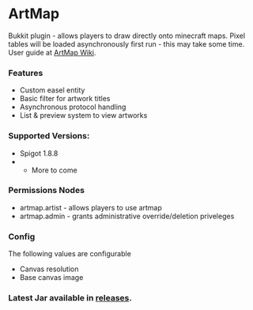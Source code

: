 # ArtMap
Bukkit plugin - allows players to draw directly onto minecraft maps. 
Pixel tables will be loaded asynchronously first run - this may take some time.
User guide at [ArtMap Wiki](https://github.com/Fupery/ArtMap/wiki).

### Features
* Custom easel entity
* Basic filter for artwork titles
* Asynchronous protocol handling
* List & preview system to view artworks

### Supported Versions:
* Spigot 1.8.8
* - More to come

### Permissions Nodes
* artmap.artist - allows players to use artmap
* artmap.admin - grants administrative override/deletion priveleges

### Config
The following values are configurable
* Canvas resolution
* Base canvas image

### Latest Jar available in [releases](https://github.com/Fupery/ArtMap/releases).
